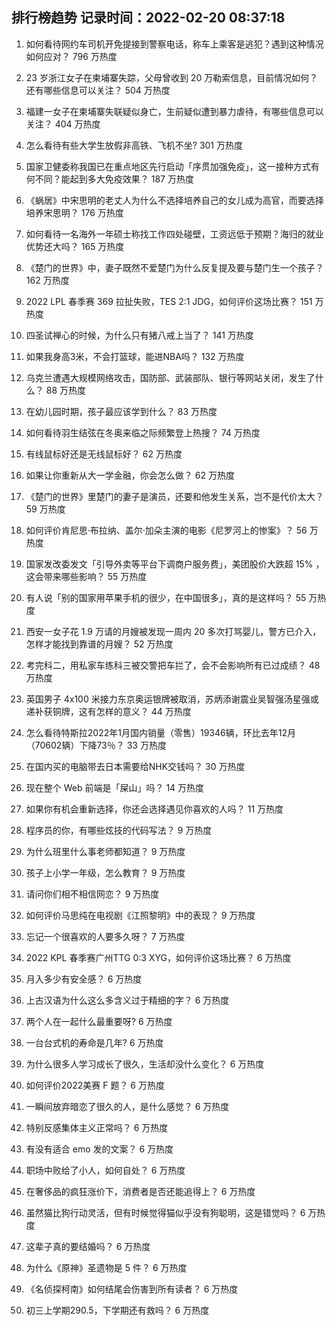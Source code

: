 
## 排行榜趋势 记录时间：2022-02-20 08:37:18
  
  1. 如何看待网约车司机开免提接到警察电话，称车上乘客是逃犯？遇到这种情况如何应对？ 796 万热度
    
  2. 23 岁浙江女子在柬埔寨失踪，父母曾收到 20 万勒索信息，目前情况如何？还有哪些信息可以关注？ 504 万热度
    
  3. 福建一女子在柬埔寨失联疑似身亡，生前疑似遭到暴力虐待，有哪些信息可以关注？ 404 万热度
    
  4. 怎么看待有些大学生放假非高铁、飞机不坐? 301 万热度
    
  5. 国家卫健委称我国已在重点地区先行启动「序贯加强免疫」，这一接种方式有何不同？能起到多大免疫效果？ 187 万热度
    
  6. 《蜗居》中宋思明的老丈人为什么不选择培养自己的女儿成为高官，而要选择培养宋思明？ 176 万热度
    
  7. 如何看待一名海外一年硕士称找工作四处碰壁，工资远低于预期？海归的就业优势还大吗？ 165 万热度
    
  8. 《楚门的世界》中，妻子既然不爱楚门为什么反复提及要与楚门生一个孩子？ 162 万热度
    
  9. 2022 LPL 春季赛 369 拉扯失败，TES 2:1 JDG，如何评价这场比赛？ 151 万热度
    
  10. 四圣试禅心的时候，为什么只有猪八戒上当了？ 141 万热度
    
  11. 如果我身高3米，不会打篮球，能进NBA吗？ 132 万热度
    
  12. 乌克兰遭遇大规模网络攻击，国防部、武装部队、银行等网站关闭，发生了什么？ 88 万热度
    
  13. 在幼儿园时期，孩子最应该学到什么？ 83 万热度
    
  14. 如何看待羽生结弦在冬奥来临之际频繁登上热搜？ 74 万热度
    
  15. 有线鼠标好还是无线鼠标好？ 62 万热度
    
  16. 如果让你重新从大一学金融，你会怎么做？ 62 万热度
    
  17. 《楚门的世界》里楚门的妻子是演员，还要和他发生关系，岂不是代价太大？ 59 万热度
    
  18. 如何评价肯尼思·布拉纳、盖尔·加朵主演的电影《尼罗河上的惨案》？ 56 万热度
    
  19. 国家发改委发文「引导外卖等平台下调商户服务费」，美团股价大跌超  15% ，这会带来哪些影响？ 55 万热度
    
  20. 有人说「别的国家用苹果手机的很少，在中国很多」，真的是这样吗？ 55 万热度
    
  21. 西安一女子花 1.9 万请的月嫂被发现一周内 20 多次打骂婴儿，警方已介入，怎样才能找到靠谱的月嫂？ 52 万热度
    
  22. 考完科二，用私家车练科三被交警把车拦了，会不会影响所有已过成绩？ 48 万热度
    
  23. 英国男子 4x100 米接力东京奥运银牌被取消，苏炳添谢震业吴智强汤星强或递补获铜牌，这有怎样的意义？ 44 万热度
    
  24. 怎么看待特斯拉2022年1月国内销量（零售）19346辆，环比去年12月（70602辆）下降73％？ 33 万热度
    
  25. 在国内买的电脑带去日本需要给NHK交钱吗？ 30 万热度
    
  26. 现在整个 Web 前端是「屎山」吗？ 14 万热度
    
  27. 如果你有机会重新选择，你还会选择遇见你喜欢的人吗？ 11 万热度
    
  28. 程序员的你，有哪些炫技的代码写法？ 9 万热度
    
  29. 为什么班里什么事老师都知道？ 9 万热度
    
  30. 孩子上小学一年级，怎么教育？ 9 万热度
    
  31. 请问你们相不相信网恋？ 9 万热度
    
  32. 如何评价马思纯在电视剧《江照黎明》中的表现？ 9 万热度
    
  33. 忘记一个很喜欢的人要多久呀？ 7 万热度
    
  34. 2022 KPL 春季赛广州TTG 0:3 XYG，如何评价这场比赛？ 6 万热度
    
  35. 月入多少有安全感？ 6 万热度
    
  36. 上古汉语为什么这么多含义过于精细的字？ 6 万热度
    
  37. 两个人在一起什么最重要呀? 6 万热度
    
  38. 一台台式机的寿命是几年? 6 万热度
    
  39. 为什么很多人学习成长了很久，生活却没什么变化？ 6 万热度
    
  40. 如何评价2022美赛 F 题？ 6 万热度
    
  41. 一瞬间放弃暗恋了很久的人，是什么感觉？ 6 万热度
    
  42. 特别反感集体主义正常吗？ 6 万热度
    
  43. 有没有适合 emo 发的文案？ 6 万热度
    
  44. 职场中败给了小人，如何自处？ 6 万热度
    
  45. 在奢侈品的疯狂涨价下，消费者是否还能追得上？ 6 万热度
    
  46. 虽然猫比狗行动灵活，但有时候觉得猫似乎没有狗聪明，这是错觉吗？ 6 万热度
    
  47. 这辈子真的要结婚吗？ 6 万热度
    
  48. 为什么《原神》圣遗物是 5 件？ 6 万热度
    
  49. 《名侦探柯南》如何结尾会伤害到所有读者？ 6 万热度
    
  50. 初三上学期290.5，下学期还有救吗？ 6 万热度
    